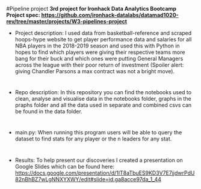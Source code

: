 #Pipeline project
**3rd project for Ironhack Data Analytics Bootcamp**
**Project spec: https://github.com/ironhack-datalabs/datamad1020-rev/tree/master/projects/W3-pipelines-project**

* Project description: 
I used data from basketball-reference and scraped hoops-hype website to get player performance data and salaries for all NBA players in the 2018-2019 season and used this with Python in hopes to find which players were giving their respective teams more bang for their buck and which ones were putting General Managers across the league with their poor return of investment (Spoiler alert: giving Chandler Parsons a max contract was not a bright move).
#
* Repo description: 
In this repository you can find the notebooks used to clean, analyse and visualise data in the notebooks folder, graphs in the praphs folder and all the data used in separate and combined csvs can be found in the data folder.
#
* main.py:
When running this program users will be able to query the dataset to find stats for any player or the n leaders for any stat.
#
* Results:
To help present our discoveries I created a presentation on Google Slides which can be found here: https://docs.google.com/presentation/d/1IT8aTbuES9KD3V7E7jjdwrPdU82nBhBZ7wLgNNXYXWY/edit#slide=id.ga8acce97da_1_44
